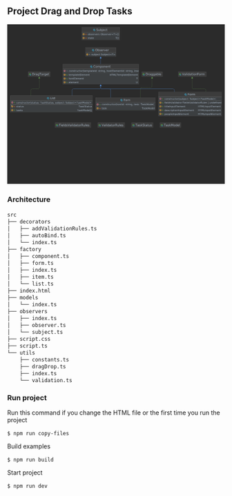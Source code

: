 ## Project Drag and Drop Tasks

![](./assets/architecture.png)

### Architecture
```
src
├── decorators
│   ├── addValidationRules.ts
│   ├── autoBind.ts
│   └── index.ts
├── factory
│   ├── component.ts
│   ├── form.ts
│   ├── index.ts
│   ├── item.ts
│   └── list.ts
├── index.html
├── models
│   └── index.ts
├── observers
│   ├── index.ts
│   ├── observer.ts
│   └── subject.ts
├── script.css
├── script.ts
└── utils
    ├── constants.ts
    ├── dragDrop.ts
    ├── index.ts
    └── validation.ts

```

### Run project

Run this command if you change the HTML file or the first time you run the project
```
$ npm run copy-files
```

Build examples
```
$ npm run build
```

Start project
```
$ npm run dev
```